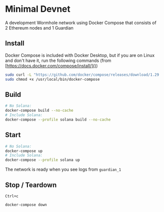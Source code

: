 # Minimal Devnet

A development Wormhole network using Docker Compose that consists of 2 Ethereum nodes and 1 Guardian

## Install

Docker Compose is included with Docker Desktop, but if you are on Linux and don't have it, run the following commands (from [https://docs.docker.com/compose/install/]())

```bash
sudo curl -L "https://github.com/docker/compose/releases/download/1.29.2/docker-compose-$(uname -s)-$(uname -m)" -o /usr/local/bin/docker-compose
sudo chmod +x /usr/local/bin/docker-compose
```

## Build

```bash
# No Solana:
docker-compose build --no-cache
# Include Solana:
docker-compose --profile solana build --no-cache
```

## Start

```bash
# No Solana:
docker-compose up
# Include Solana:
docker-compose --profile solana up
```

The network is ready when you see logs from `guardian_1`

## Stop / Teardown

`Ctrl+c`

```bash
docker-compose down
```
